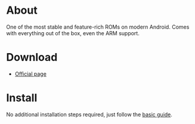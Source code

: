 # About
One of the most stable and feature-rich ROMs on modern Android. Comes with everything out of the box, even the ARM support.


# Download
- [Official page](https://blissos.org/index.html#download)


# Install
No additional installation steps required, just follow the [basic guide](../README.md#install).
